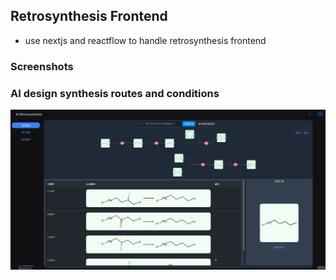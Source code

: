 ## Retrosynthesis Frontend

- use nextjs and reactflow to handle retrosynthesis frontend

### Screenshots

### AI design synthesis routes and conditions

![](./newscreenshot.png)
